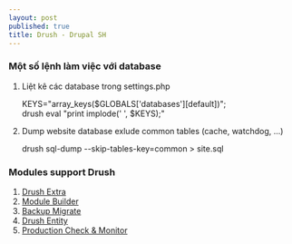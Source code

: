 ```yaml
---
layout: post
published: true
title: Drush - Drupal SH
---
```


### Một số lệnh làm việc với database


1. Liệt kê các database trong settings.php

	KEYS="array_keys(\$GLOBALS&#91;'databases'&#93;&#91;default&#93;)";<br />
    drush eval "print implode(' ', $KEYS);"

1. Dump website database exlude common tables (cache, watchdog, …)

    drush sql-dump --skip-tables-key=common > site.sql


### Modules support Drush

1. [Drush Extra](http://drupal.org/project/drush_extras "")
1. [Module Builder](http://drupal.org/project/module_builder "")
1. [Backup Migrate](http://drupal.org/project/backup_migrate "")
1. [Drush Entity](http://drupal.org/project/drush_entity "")
1. [Production Check & Monitor](http://drupal.org/project/prod_check "")
